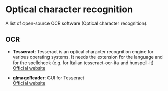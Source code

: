 # Optical character recognition

A list of open-source OCR software (Optical character recognition).

## OCR

- **Tesseract**: Tesseract is an optical character recognition engine for various operating systems. It needs the extension for the language and for the spellcheck (e.g. for Italian tesseract-ocr-ita and hunspell-it)  
  [Official website](https://github.com/tesseract-ocr)

- **gImageReader**: GUI for Tesseract  
  [Official website](https://github.com/manisandro/gImageReader)
